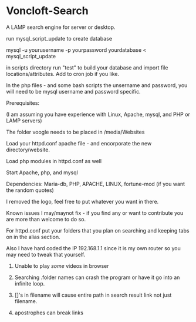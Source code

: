 # Voncloft-Search
A LAMP search engine for server or desktop.

run mysql_script_update to create database 

mysql -u yourusername -p yourpassword yourdatabase < mysql_script_update

in scripts directory run "test" to build your database and import file locations/attributes. Add to cron job if you like.

In the php files - and some bash scripts the unsername and password, you will need to be mysql username and password specific. 



Prerequisites:

(I am assuming you have experience with Linux, Apache, mysql, and PHP or LAMP servers)

The folder voogle needs to be placed in /media/Websites

Load your httpd.conf apache file - and encorporate the new directory/website.

Load php modules in httpd.conf as well

Start Apache, php, and mysql




Dependencies: Maria-db, PHP, APACHE, LINUX, fortune-mod (if you want the random quotes)

I removed the logo, feel free to put whatever you want in there.






Known issues I may/maynot fix - if you find any or want to contribute you are more than welcome to do so.

For httpd.conf put your folders that you plan on searching and keeping tabs on in the alias section.

Also I have hard coded the IP 192.168.1.1 since it is my own router so you may need to tweak that yourself.


1) Unable to play *some* videos in browser

2) Searching .folder names can crash the program or have it go into an infinite loop.

3) []'s in filename will cause entire path in search result link not just filename.

4) apostrophes can break links
